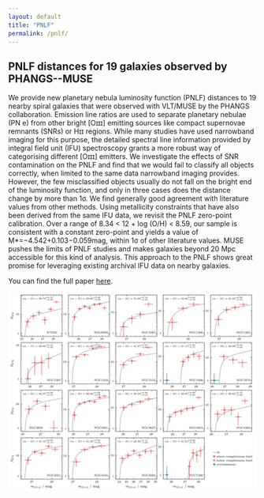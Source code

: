 ```yaml
---
layout: default
title: "PNLF"
permalink: /pnlf/ 
---
```



## PNLF distances for 19 galaxies observed by PHANGS--MUSE 

We provide new planetary nebula luminosity function (PNLF) distances to 19 nearby spiral galaxies that were observed with VLT/MUSE by the PHANGS collaboration. Emission line ratios are used to separate planetary nebulae (PN e) from other bright [Oɪɪɪ] emitting sources like compact supernovae remnants (SNRs) or Hɪɪ regions. While many studies have used narrowband imaging for this purpose, the detailed spectral line information provided by integral field unit (IFU) spectroscopy grants a more robust way of categorising different [Oɪɪɪ] emitters. We investigate the effects of SNR contamination on the PNLF and find that we would fail to classify all objects correctly, when limited to the same data narrowband imaging provides. However, the few misclassified objects usually do not fall on the bright end of the luminosity function, and only in three cases does the distance change by more than 1σ. We find generally good agreement with literature values from other methods. Using metallicity constraints that have also been derived from the same IFU data, we revisit the PNLF zero-point calibration. Over a range of 8.34 < 12 + log (O/H) < 8.59, our sample is consistent with a constant zero-point and yields a value of M*=−4.542+0.103−0.059mag, within 1σ of other literature values. MUSE pushes the limits of PNLF studies and makes galaxies beyond 20 Mpc accessible for this kind of analysis. This approach to the PNLF shows great promise for leveraging existing archival IFU data on nearby galaxies. 

You can find the full paper [here](https://ui.adsabs.harvard.edu/abs/2022MNRAS.tmp..141S/abstract).

 <img src="https://raw.githubusercontent.com/fschmnn/fschmnn.github.io/master/img/pnlf.png" alt="PNLF" width=800px> 






